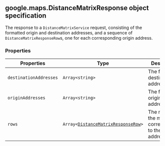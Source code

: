 <h2 id="DistanceMatrixResponse">
google.maps.DistanceMatrixResponse
object specification
</h2><p>The response to a <code>DistanceMatrixService</code> request, consisting of the formatted origin and destination addresses, and a sequence of <code>DistanceMatrixResponseRow</code>s, one for each corresponding origin address.</p><h3>Properties</h3><table summary="interface DistanceMatrixResponse - Properties" width="100%">
<thead>
<tr><th>Properties</th>
<th>Type</th>
<th>Description</th>
</tr></thead>
<tbody>
<tr>
<td><code>destinationAddresses</code></td>
<td><code>Array&lt;string&gt;</code></td>
<td>The formatted destination addresses.</td>
</tr>
<tr>
<td><code>originAddresses</code></td>
<td><code>Array&lt;string&gt;</code></td>
<td>The formatted origin addresses.</td>
</tr>
<tr>
<td><code>rows</code></td>
<td><code>Array&lt;<a href="https://github.com/amenadiel/google-maps-documentation/blob/master/docs/google.maps.DistanceMatrixResponseRow.md">DistanceMatrixResponseRow</a>&gt;</code></td>
<td>The rows of the matrix, corresponding to the origin addresses.</td>
</tr>
</tbody>
</table>